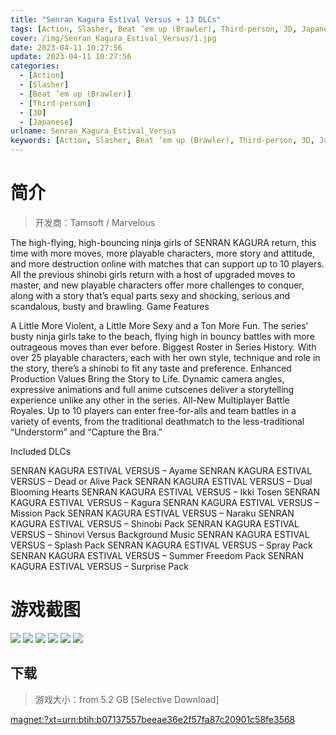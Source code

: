 ```yaml
---
title: "Senran Kagura Estival Versus + 13 DLCs"
tags: [Action, Slasher, Beat ’em up (Brawler), Third-person, 3D, Japanese]
cover: /img/Senran_Kagura_Estival_Versus/1.jpg
date: 2023-04-11 10:27:56
update: 2023-04-11 10:27:56
categories: 
  - [Action]
  - [Slasher]
  - [Beat ’em up (Brawler)]
  - [Third-person]
  - [3D]
  - [Japanese]
urlname: Senran_Kagura_Estival_Versus
keywords: [Action, Slasher, Beat ’em up (Brawler), Third-person, 3D, Japanese]
---
```

# 简介

> 开发商：Tamsoft / Marvelous

The high-flying, high-bouncing ninja girls of SENRAN KAGURA return, this time with more moves, more playable characters, more story and attitude, and more destruction online with matches that can support up to 10 players. All the previous shinobi girls return with a host of upgraded moves to master, and new playable characters offer more challenges to conquer, along with a story that’s equal parts sexy and shocking, serious and scandalous, busty and brawling.
Game Features

A Little More Violent, a Little More Sexy and a Ton More Fun. The series’ busty ninja girls take to the beach, flying high in bouncy battles with more outrageous moves than ever before.
Biggest Roster in Series History. With over 25 playable characters, each with her own style, technique and role in the story, there’s a shinobi to fit any taste and preference.
Enhanced Production Values Bring the Story to Life. Dynamic camera angles, expressive animations and full anime cutscenes deliver a storytelling experience unlike any other in the series.
All-New Multiplayer Battle Royales. Up to 10 players can enter free-for-alls and team battles in a variety of events, from the traditional deathmatch to the less-traditional “Understorm” and “Capture the Bra.”

Included DLCs

SENRAN KAGURA ESTIVAL VERSUS – Ayame
SENRAN KAGURA ESTIVAL VERSUS – Dead or Alive Pack
SENRAN KAGURA ESTIVAL VERSUS – Dual Blooming Hearts
SENRAN KAGURA ESTIVAL VERSUS – Ikki Tosen
SENRAN KAGURA ESTIVAL VERSUS – Kagura
SENRAN KAGURA ESTIVAL VERSUS – Mission Pack
SENRAN KAGURA ESTIVAL VERSUS – Naraku
SENRAN KAGURA ESTIVAL VERSUS – Shinobi Pack
SENRAN KAGURA ESTIVAL VERSUS – Shinovi Versus Background Music
SENRAN KAGURA ESTIVAL VERSUS – Splash Pack
SENRAN KAGURA ESTIVAL VERSUS – Spray Pack
SENRAN KAGURA ESTIVAL VERSUS – Summer Freedom Pack
SENRAN KAGURA ESTIVAL VERSUS – Surprise Pack

# 游戏截图

![](/img/Senran_Kagura_Estival_Versus/2.jpg)
![](/img/Senran_Kagura_Estival_Versus/3.jpg)
![](/img/Senran_Kagura_Estival_Versus/4.jpg)
![](/img/Senran_Kagura_Estival_Versus/5.jpg)
![](/img/Senran_Kagura_Estival_Versus/6.jpg)
![](/img/Senran_Kagura_Estival_Versus/7.jpg)


## 下载

> 游戏大小：from 5.2 GB [Selective Download]

[magnet:?xt=urn:btih:b07137557beeae36e2f57fa87c20901c58fe3568](magnet:?xt=urn:btih:b07137557beeae36e2f57fa87c20901c58fe3568)